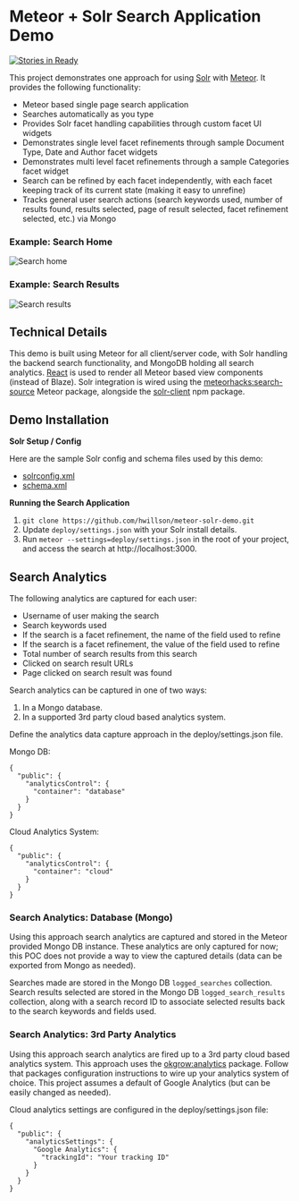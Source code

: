 # Meteor + Solr Search Application Demo

[![Stories in Ready](https://badge.waffle.io/hwillson/meteor-solr-demo.png?label=ready&title=Ready)](https://waffle.io/hwillson/meteor-solr-demo)

This project demonstrates one approach for using [Solr](http://lucene.apache.org/solr/) with [Meteor](https://meteor.com). It provides the following functionality:

- Meteor based single page search application
- Searches automatically as you type
- Provides Solr facet handling capabilities through custom facet UI widgets
- Demonstrates single level facet refinements through sample Document Type, Date and Author facet widgets
- Demonstrates multi level facet refinements through a sample Categories facet widget
- Search can be refined by each facet independently, with each facet keeping track of its current state (making it easy to unrefine)
- Tracks general user search actions (search keywords used, number of results found, results selected, page of result selected, facet refinement selected, etc.) via Mongo

### Example: Search Home
![Search home](https://raw.githubusercontent.com/hwillson/meteor-solr-demo/master/public/images/search_home_example.png "Search home")

### Example: Search Results
![Search results](https://raw.githubusercontent.com/hwillson/meteor-solr-demo/master/public/images/search_results_example.png "Search results")

## Technical Details

This demo is built using Meteor for all client/server code, with Solr handling the backend search functionality, and MongoDB holding all search analytics. [React](https://facebook.github.io/react/) is used to render all Meteor based view components (instead of Blaze). Solr integration is wired using the [meteorhacks:search-source](https://atmospherejs.com/meteorhacks/search-source) Meteor package, alongside the [solr-client](https://www.npmjs.com/package/solr-client) npm package.

## Demo Installation

**Solr Setup / Config**

Here are the sample Solr config and schema files used by this demo:

- [solrconfig.xml](https://raw.githubusercontent.com/hwillson/meteor-solr-demo/master/solr/solrconfig.xml)
- [schema.xml](https://raw.githubusercontent.com/hwillson/meteor-solr-demo/master/solr/schema.xml)

**Running the Search Application**

1. `git clone https://github.com/hwillson/meteor-solr-demo.git`
2. Update `deploy/settings.json` with your Solr install details.
3. Run `meteor --settings=deploy/settings.json` in the root of your project, and access the search at http://localhost:3000.

## Search Analytics

The following analytics are captured for each user:
- Username of user making the search
- Search keywords used
- If the search is a facet refinement, the name of the field used to refine
- If the search is a facet refinement, the value of the field used to refine
- Total number of search results from this search
- Clicked on search result URLs
- Page clicked on search result was found

Search analytics can be captured in one of two ways:
1. In a Mongo database.
2. In a supported 3rd party cloud based analytics system.

Define the analytics data capture approach in the deploy/settings.json file.

Mongo DB:

    {
      "public": {
        "analyticsControl": {
          "container": "database"
        }
      }
    }

Cloud Analytics System:

    {
      "public": {
        "analyticsControl": {
          "container": "cloud"
        }
      }
    }

### Search Analytics: Database (Mongo)

Using this approach search analytics are captured and stored in the Meteor provided Mongo DB instance. These analytics are only captured for now; this POC does not provide a way to view the captured details (data can be exported from Mongo as needed).

Searches made are stored in the Mongo DB `logged_searches` collection. Search results selected are stored in the Mongo DB `logged_search_results` collection, along with a search record ID to associate selected results back to the search keywords and fields used.

### Search Analytics: 3rd Party Analytics

Using this approach search analytics are fired up to a 3rd party cloud based analytics system. This approach uses the [okgrow:analytics](https://atmospherejs.com/okgrow/analytics) package. Follow that packages configuration instructions to wire up your analytics system of choice. This project assumes a default of Google Analytics (but can be easily changed as needed).

Cloud analytics settings are configured in the deploy/settings.json file:

    {
      "public": {
        "analyticsSettings": {
          "Google Analytics": {
            "trackingId": "Your tracking ID"
          }
        }
      }
    }
